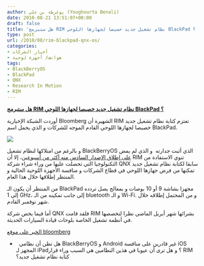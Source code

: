 ```yaml
---
author: يوغرطة بن علي (Youghourta Benali)
date: 2010-08-21 13:51:07+00:00
draft: false
title: 'هل ستبرمج RIM نظام تشغيل جديد خصيصا لجهازها اللوحي BlackPad ؟ '
type: post
url: /2010/08/rim-blackpad-qnx-os/
categories:
- أخبار الشركات
- هواتف/ أجهزة لوحية
tags:
- BlackBerryOS
- BlackPad
- QNX
- Research In Motion
- RIM
---
```


**[هل ستبرمج RIM نظام تشغيل جديد خصيصا لجهازها اللوحي BlackPad ؟](http://www.it-scoop.com/2010/08/rim-blackpad-qnx-os)**




أوردت الشبكة الإخبارية Bloomberg الشهيرة أن RIM تعتزم كتابة نظام تشغيل جديد خصيصا لجهازها اللوحي القادم الموجه للشركات و الذي يحمل اسم BlackPad.




[![](http://www.it-scoop.com/wp-content/uploads/2010/08/blackpad.jpg)
](http://www.it-scoop.com/2010/08/rim-blackpad-qnx-os)


و بالرغم من امتلاكها لنظام تشغيل BlackBerryOS الذي أثبت جدارته  و الذي لم يمض [على إطلاق الإصدار السادس منه أكثر من أسبوعين](http://www.it-scoop.com/2010/08/rim-blackberry-torch/)، إلا أن RIM تنوي الاستفادة من التكنولوجيا التي تحصلت عليها من وراء شراء شركة QNX سابقا لكتابة نظام تشغيل جديد تمكنها من فرض جهازها اللوحي في قطاع الشركات و منافسة الأجهزة اللوحية الحالية و المنتظر إطلاقها خلال هذا العام.

من المنتظر أن يكون الـ BlackPad مجهزا بشاشة 9 أو 10 بوصات و بمعالج يصل تردده إلى 1 GHz، إلى جانب تمكينه من الـ bluetooth و الـ Wi-Fi. و من المحتمل إطلاقه خلال شهر نوفمبر القادم.

أما فيما يخص شركة QNX فلقد قامت RIM بشرائها شهر أبريل الماضي نظرا لتخصصها في أنظمة تشغيل الخاصة بلوحات قيادة السيارات الحديثة.

[الخبر على موقع bloomberg](http://www.bloomberg.com/news/2010-08-19/rim-said-to-adopt-bmw-crusher-tank-software-for-planned-tablet-computer.html)

-   هل تظن أن نظامي BlackBerryOS و Android غير قادرين على منافسة iOS المجهز لـ iPad؟ و هل ترى أن عيوبا في هذين النظامين هي السبب وراء قرار RIM كتابة نظام تشغيل جديد؟

